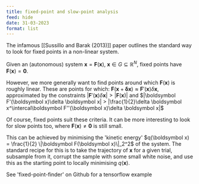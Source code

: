 ```yaml
---
title: fixed-point and slow-point analysis
feed: hide
date: 31-03-2023
format: list
---
```



The infamous [[Sussillo and Barak (2013)]] paper outlines the standard way to look for fixed points in a non-linear system. 

Given an (autonomous) system $\boldsymbol x = \boldsymbol F(\boldsymbol x),\ \boldsymbol x\in G\subseteq \mathbb{R}^N$, fixed points have $\boldsymbol F(\boldsymbol x) = \boldsymbol 0$.

However, we more generally want to find points around which $\boldsymbol F(\boldsymbol x)$ is roughly linear. These are points for which: $\boldsymbol F(\boldsymbol x + \boldsymbol \delta \boldsymbol x)\approx \boldsymbol F'(\boldsymbol x)\delta \boldsymbol x$, approximated by the constraints $|\boldsymbol F'(\boldsymbol x)\delta \boldsymbol x| > |\boldsymbol F(\boldsymbol x)|$ and $|\boldsymbol F'(\boldsymbol x)\delta \boldsymbol x| > |\frac{1}{2}\delta \boldsymbol x^\intercal\boldsymbol F''(\boldsymbol x)\delta \boldsymbol x|$

Of course, fixed points suit these criteria. It can be more interesting to look for slow points too, where $\boldsymbol F(\boldsymbol x) \neq \boldsymbol 0$ is still small.

This can be achieved by minimising the 'kinetic energy' $q(\boldsymbol x) = \frac{1}{2} \|\boldsymbol F(\boldsymbol x)\|_2^2$ of the system. The standard recipe for this is to take the trajectory of $\boldsymbol x$ for a given trial, subsample from it, corrupt the sample with some small white noise, and use this as the starting point to locally minimising $q(\boldsymbol x)$.


See 'fixed-point-finder' on Github for a tensorflow example
